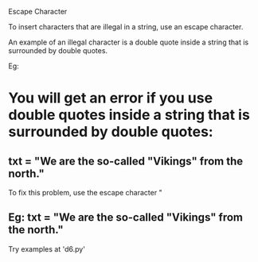 Escape Character

To insert characters that are illegal in a string, use an escape character.

An example of an illegal character is a double quote inside a string that is surrounded by double quotes.

Eg:
# You will get an error if you use double quotes inside a string that is surrounded by double quotes:
txt = "We are the so-called "Vikings" from the north."
-------------------------------------------------------------------------------------------------------------------------------------

To fix this problem, use the escape character \"

Eg:
txt = "We are the so-called \"Vikings\" from the north."
--------------------------------------------------------------------------------------------------------------------------
Try examples at 'd6.py'